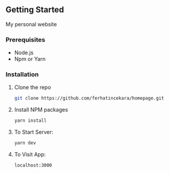 ## Getting Started

My personal website

### Prerequisites

- Node.js
- Npm or Yarn

### Installation

1. Clone the repo
   ```sh
   git clone https://github.com/ferhatincekara/homepage.git
   ```
2. Install NPM packages
   ```sh
   yarn install
   ```
3. To Start Server:
   ```sh
   yarn dev
   ```
4. To Visit App:
   ```sh
   localhost:3000
   ```
